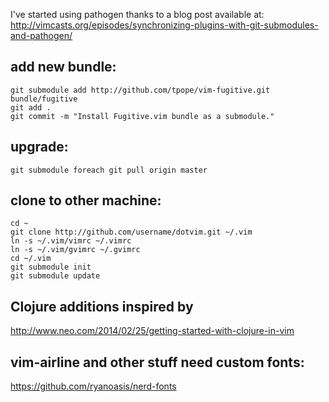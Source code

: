 I've started using pathogen thanks to a blog post available at:
http://vimcasts.org/episodes/synchronizing-plugins-with-git-submodules-and-pathogen/


add new bundle:
-------

```
git submodule add http://github.com/tpope/vim-fugitive.git bundle/fugitive
git add .
git commit -m "Install Fugitive.vim bundle as a submodule."
```

upgrade:
----

```
git submodule foreach git pull origin master
```

clone to other machine:
----

```
cd ~
git clone http://github.com/username/dotvim.git ~/.vim
ln -s ~/.vim/vimrc ~/.vimrc
ln -s ~/.vim/gvimrc ~/.gvimrc
cd ~/.vim
git submodule init
git submodule update
```

Clojure additions inspired by
---------

http://www.neo.com/2014/02/25/getting-started-with-clojure-in-vim

vim-airline and other stuff need custom fonts:
---------

https://github.com/ryanoasis/nerd-fonts
